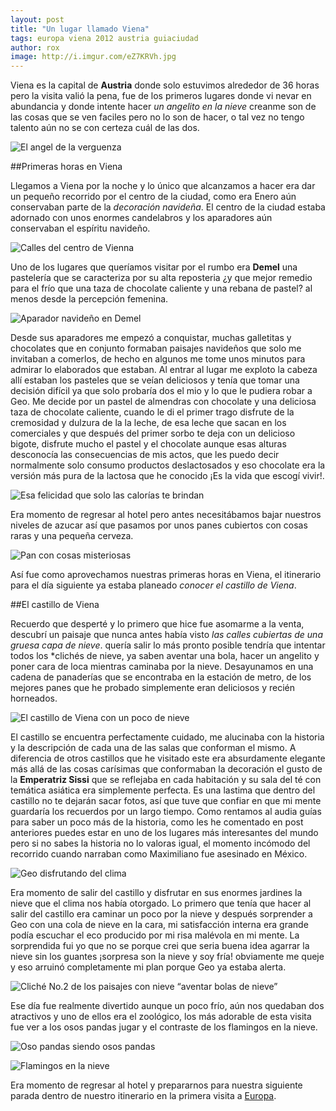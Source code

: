 ```yaml
---
layout: post
title: "Un lugar llamado Viena"
tags: europa viena 2012 austria guiaciudad
author: rox
image: http://i.imgur.com/eZ7KRVh.jpg
---
```

Viena es la capital de **Austria** donde solo estuvimos alrededor de 36 horas pero la visita valió la pena, fue de los primeros lugares donde vi nevar en abundancia y donde intente hacer *un angelito en la nieve* creanme son de las cosas que se ven faciles pero no lo son de hacer, o tal vez no tengo talento aún no se con certeza cuál de las dos.

![El angel de la verguenza](http://imgur.com/kJtLt2E.jpg)

##Primeras horas en Viena

Llegamos a Viena por la noche y lo único que alcanzamos a hacer era dar un pequeño recorrido por el centro de la ciudad, como era Enero aún conservaban parte de la *decoración navideña*. El centro de la ciudad estaba adornado con unos enormes candelabros y los aparadores aún conservaban el espíritu navideño.

![Calles del centro de Vienna](http://imgur.com/XFcqLoH.jpg)

Uno de los lugares que queríamos visitar por el rumbo era **Demel** una pastelería que se caracteriza por su alta reposteria ¿y que mejor remedio para el frío que una taza de chocolate caliente y una rebana de pastel? al menos desde la percepción femenina.

![Aparador navideño en Demel](http://imgur.com/w7jUrVD.jpg)

Desde sus aparadores me empezó a conquistar, muchas galletitas y chocolates que en conjunto formaban paisajes navideños que solo me invitaban a comerlos, de hecho en algunos me tome unos minutos para admirar lo elaborados que estaban. Al entrar al lugar me exploto la cabeza allí estaban los pasteles que se veían deliciosos y tenía que tomar una decisión difícil ya que solo probaría dos el mio y lo que le pudiera robar a Geo.
Me decide por un pastel de almendras con chocolate y una deliciosa taza de chocolate caliente, cuando le di el primer trago disfrute de la cremosidad y dulzura de la la leche, de esa leche que sacan en los comerciales y que después del primer sorbo te deja con un delicioso bigote, disfrute mucho el pastel y el chocolate aunque esas alturas desconocía las consecuencias de mis actos, que les puedo decir normalmente solo consumo productos deslactosados y eso chocolate era la versión más pura de la lactosa que he conocido ¡Es la vida que escogí vivir!.

![Esa felicidad que solo las calorías te brindan](http://imgur.com/ixLOf2O.jpg)

Era momento de regresar al hotel pero antes necesitábamos bajar nuestros niveles de azucar así que pasamos por unos panes cubiertos con cosas raras y una pequeña cerveza.

![Pan con cosas misteriosas](http://imgur.com/yL2k8lO.jpg)

Así fue como aprovechamos nuestras primeras horas en Viena, el itinerario para el día siguiente ya estaba planeado *conocer el castillo de Viena*.

##El castillo de Viena
 
Recuerdo que desperté y lo primero que hice fue asomarme a la venta, descubrí un paisaje que nunca antes había visto *las calles cubiertas de una gruesa capa de nieve*. quería salir lo más pronto posible tendría que intentar todos los *clichés de nieve, ya saben aventar una bola, hacer un angelito y poner cara de loca mientras caminaba por la nieve. Desayunamos en una cadena de panaderías que se encontraba en la estación de metro, de los mejores panes que he probado simplemente eran deliciosos y recién horneados.

![El castillo de Viena con un poco de nieve](http://imgur.com/1KTW5H0.jpg)

El castillo se encuentra perfectamente cuidado, me alucinaba con la historia y la descripción de cada una de las salas que conforman el mismo. A diferencia de otros castillos que he visitado este era absurdamente elegante más allá de las cosas carísimas que conformaban la decoración el gusto de la **Emperatriz Sissi** que se reflejaba en cada habitación y su sala del té con temática asiática era simplemente perfecta.
Es una lastima que dentro del castillo no te dejarán sacar fotos, así que tuve que confiar en que mi mente guardaría los recuerdos por un largo tiempo. Como rentamos al audia guías para saber un poco más de la historia, como les he comentado en post anteriores puedes estar en uno de los lugares más interesantes del mundo pero si no sabes la historia no lo valoras igual, el momento incómodo del recorrido cuando narraban como Maximiliano fue asesinado en México.

![Geo disfrutando del clima](http://imgur.com/8CSmjcN.jpg)

Era momento de salir del castillo y disfrutar en sus enormes jardines la nieve que el clima nos había otorgado. Lo primero que tenía que hacer al salir del castillo era caminar un poco por la nieve y después sorprender a Geo con una cola de nieve en la cara, mi satisfacción interna era grande podía escuchar el eco producido por mi risa malévola en mi mente. La sorprendida fui yo que no se porque crei que seria buena idea agarrar la nieve sin los guantes ¡sorpresa son la nieve y soy fría! obviamente me queje y eso arruinó completamente mi plan porque Geo ya estaba alerta.

![Cliché No.2 de los paisajes con nieve “aventar bolas de nieve”](http://imgur.com/K2DHjea.jpg)

Ese día fue realmente divertido aunque un poco frío, aún nos quedaban dos atractivos  y uno de ellos era el zoológico, los más adorable de esta visita fue ver a los osos pandas jugar y el contraste de los flamingos en la nieve.

![Oso pandas siendo osos pandas](http://imgur.com/nBH0yPa.jpg)

![Flamingos en la nieve](http://i.imgur.com/hUG4qYF.jpg)

Era momento de regresar al hotel y prepararnos para nuestra siguiente parada dentro de nuestro itinerario en la primera visita a [Europa](/tag/europa/).
